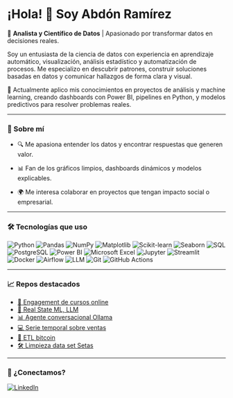 # ¡Hola! 👋 Soy Abdón Ramírez

🎯 **Analista y Científico de Datos** | Apasionado por transformar datos en decisiones reales.

Soy un entusiasta de la ciencia de datos con experiencia en aprendizaje automático, visualización, análisis estadístico y automatización de procesos. Me especializo en descubrir patrones, construir soluciones basadas en datos y comunicar hallazgos de forma clara y visual.

🚀 Actualmente aplico mis conocimientos en proyectos de análisis y machine learning, creando dashboards con Power BI, pipelines en Python, y modelos predictivos para resolver problemas reales.

---

### 🧠 Sobre mí

- 🔍 Me apasiona entender los datos y encontrar respuestas que generen valor.
- 📊 Fan de los gráficos limpios, dashboards dinámicos y modelos explicables.

- 🌍 Me interesa colaborar en proyectos que tengan impacto social o empresarial.

---

### 🛠️ Tecnologías que uso

![Python](https://img.shields.io/badge/-Python-3776AB?style=flat&logo=python&logoColor=white)
![Pandas](https://img.shields.io/badge/-Pandas-150458?style=flat&logo=pandas&logoColor=white)
![NumPy](https://img.shields.io/badge/-NumPy-013243?style=flat&logo=numpy&logoColor=white)
![Matplotlib](https://img.shields.io/badge/-Matplotlib-11557C?style=flat)
![Scikit-learn](https://img.shields.io/badge/-Scikit--learn-F7931E?style=flat&logo=scikitlearn&logoColor=white)
![Seaborn](https://img.shields.io/badge/-Seaborn-46B4A8?style=flat)
![SQL](https://img.shields.io/badge/-SQL-4479A1?style=flat&logo=postgresql&logoColor=white)
![PostgreSQL](https://img.shields.io/badge/-PostgreSQL-4169E1?style=flat&logo=postgresql&logoColor=white)
![Power BI](https://img.shields.io/badge/-PowerBI-F2C811?style=flat&logo=powerbi&logoColor=black)
![Microsoft Excel](https://img.shields.io/badge/-Excel-217346?style=flat&logo=microsoftexcel&logoColor=white)
![Jupyter](https://img.shields.io/badge/-Jupyter-F37626?style=flat&logo=jupyter&logoColor=white)
![Streamlit](https://img.shields.io/badge/-Streamlit-FF4B4B?style=flat&logo=streamlit&logoColor=white)
![Docker](https://img.shields.io/badge/-Docker-2496ED?style=flat&logo=docker&logoColor=white)
![Airflow](https://img.shields.io/badge/-Airflow-017CEE?style=flat&logo=apacheairflow&logoColor=white)
![LLM](https://img.shields.io/badge/-LLM-8A2BE2?style=flat&logo=openai&logoColor=white)
![Git](https://img.shields.io/badge/-Git-F05032?style=flat&logo=git&logoColor=white)
![GitHub Actions](https://img.shields.io/badge/-GitHub%20Actions-2088FF?style=flat&logo=githubactions&logoColor=white)

---

### 📈 Repos destacados

- [🛫 Engagement de cursos online](https://github.com/abdonrb/Course-engagement)
- [🏡 Real State ML, LLM ](https://github.com/abdonrb/Real_state_ML)
- [📊 Agente conversacional Ollama](https://github.com/abdonrb/LLM_Desafio)
- [💻 Serie temporal sobre ventas](https://github.com/abdonrb/proyecto-ml)
- [🚀 ETL bitcoin](https://github.com/abdonrb/ETL_Bitcoin)
- [🛠️ Limpieza data set Setas ](https://github.com/abdonrb/Proyecto_setas)

---

### 🤝 ¿Conectamos?

[![LinkedIn](https://img.shields.io/badge/-LinkedIn-0A66C2?style=flat&logo=linkedin&logoColor=white)](https://www.linkedin.com/in/abd%C3%B3n-ram%C3%ADrez-0b806322b/)
